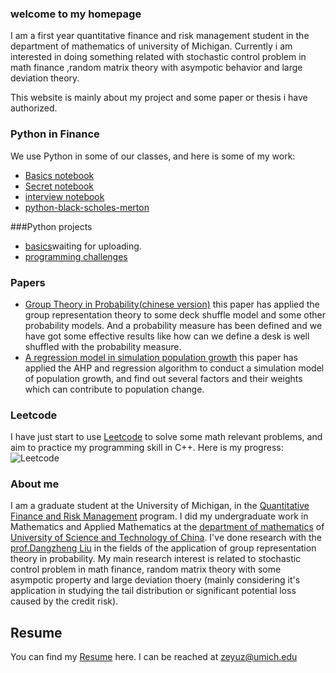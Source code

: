 ### welcome to my homepage
I am a first year quantitative finance and risk management student in the department of mathematics of university of Michigan. Currently i am interested in doing something related with stochastic control problem in math finance ,random matrix theory with asympotic behavior and large deviation theory.

This website is mainly about my project and some paper or thesis i have authorized.


### Python in Finance
We use Python in some of our classes, and here is some of my work:
* [Basics notebook](https://github.com/zyuzhang/qfrm-python/blob/master/Python-Basic-notebook.ipynb)
* [Secret notebook](https://github.com/zyuzhang/qfrm-python/blob/master/python-secret-notebook.ipynb)
* [interview notebook](https://github.com/zyuzhang/Project/blob/master/python-interview-notebook.ipynb)
* [python-black-scholes-merton](https://github.com/zyuzhang/finance/blob/master/python-black-scholes-merton.ipynb)

###Python projects
* [basics](...url...)waiting for uploading.
* [programming challenges](https://github.com/pbenson/qrfm-python/blob/master/python-secret-notebook)

### Papers
* [Group Theory in Probability(chinese version)](https://zyuzhang.github.io/Group%20theory%20in%20probability.pdf)
  this paper has applied the group representation theory to some deck shuffle model and some other probability models. And a probability measure has been defined and we have got some effective results like how can we define a desk is well shuffled with the probability measure.
* [A regression model in simulation population growth](https://zyuzhang.github.io/33534.pdf) this paper has applied the AHP and regression algorithm to conduct a simulation model of population growth, and find out several factors and their weights which can contribute to population change.

### Leetcode
I have just start to use [Leetcode](https://leetcode.com/problemset/algorithms/) to solve some math relevant problems, and aim to practice my programming skill in C++. Here is my progress:![Leetcode](zyuzhang.github.io/1.png)

### About me
I am a graduate student at the University of Michigan, in the [Quantitative Finance and Risk Management](https://lsa.umich.edu/math/graduates/quantitative-finance.html) program. I did my undergraduate work in Mathematics and Applied Mathematics at the [department of mathematics](http://math.ustc.edu.cn/new/En/) of [University of Science and Technology of China](http://en.ustc.edu.cn/). I've done research with the [prof.Dangzheng Liu](http://math.ustc.edu.cn/new/teachersinfo1.php?id=87) in the fields of the application of group representation theory in probability. My main research interest is related to stochastic control problem in math finance, random matrix theory with some asympotic property and large deviation thoery (mainly considering it's application in studying the tail distribution or significant potential loss caused by the credit risk).

## Resume
You can find my [Resume](https://zyuzhang.github.io/Resume.pdf) here. I can be reached at zeyuz@umich.edu
